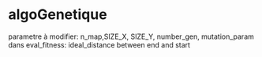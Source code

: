 # algoGenetique

parametre à modifier:
n_map,SIZE_X, SIZE_Y, number_gen, mutation_param
dans eval_fitness:
ideal_distance between end and start
